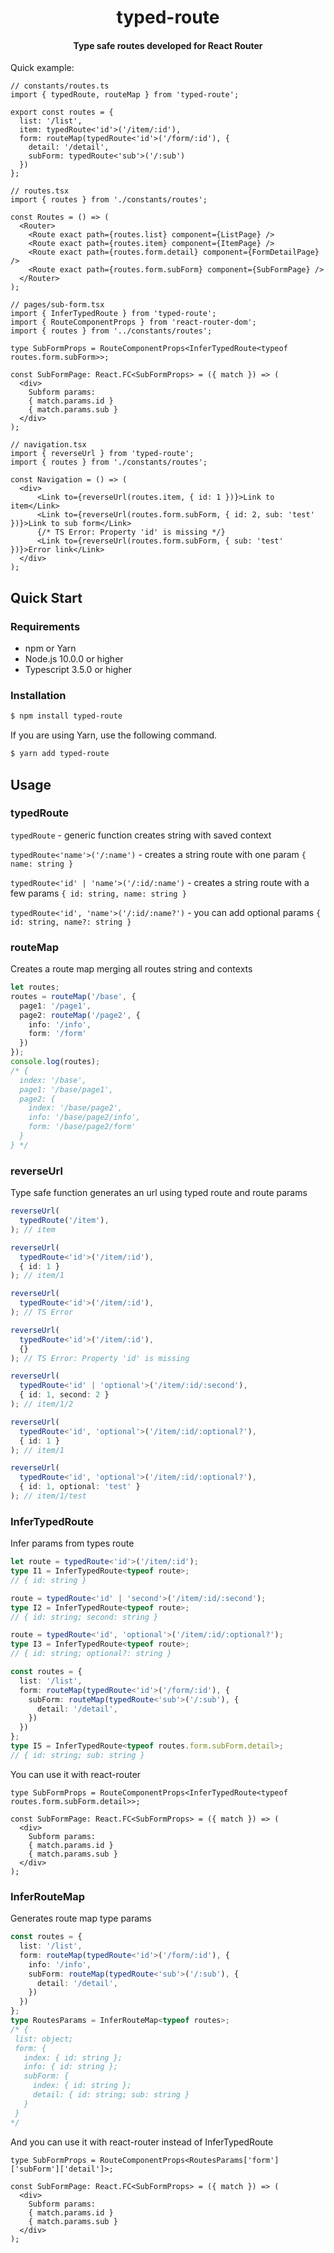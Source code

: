 <h1 align="center">typed-route</h1>

<h4 align="center">Type safe routes developed for React Router</h4>

Quick example:
```tsx
// constants/routes.ts
import { typedRoute, routeMap } from 'typed-route';

export const routes = {
  list: '/list',
  item: typedRoute<'id'>('/item/:id'),
  form: routeMap(typedRoute<'id'>('/form/:id'), {
    detail: '/detail',
    subForm: typedRoute<'sub'>('/:sub')
  })
};

// routes.tsx
import { routes } from './constants/routes';

const Routes = () => (
  <Router>
    <Route exact path={routes.list} component={ListPage} />
    <Route exact path={routes.item} component={ItemPage} />
    <Route exact path={routes.form.detail} component={FormDetailPage} />
    <Route exact path={routes.form.subForm} component={SubFormPage} />
  </Router>
);

// pages/sub-form.tsx
import { InferTypedRoute } from 'typed-route';
import { RouteComponentProps } from 'react-router-dom';
import { routes } from '../constants/routes';

type SubFormProps = RouteComponentProps<InferTypedRoute<typeof routes.form.subForm>>;

const SubFormPage: React.FC<SubFormProps> = ({ match }) => (
  <div>
    Subform params:
    { match.params.id }
    { match.params.sub }
  </div>
);

// navigation.tsx
import { reverseUrl } from 'typed-route';
import { routes } from './constants/routes';

const Navigation = () => (
  <div>
      <Link to={reverseUrl(routes.item, { id: 1 })}>Link to item</Link>
      <Link to={reverseUrl(routes.form.subForm, { id: 2, sub: 'test' })}>Link to sub form</Link>
      {/* TS Error: Property 'id' is missing */}
      <Link to={reverseUrl(routes.form.subForm, { sub: 'test' })}>Error link</Link>
  </div>
);

```

## Quick Start
### Requirements
- npm or Yarn
- Node.js 10.0.0 or higher
- Typescript 3.5.0 or higher


### Installation
```bash
$ npm install typed-route
```

If you are using Yarn, use the following command.

```bash
$ yarn add typed-route
```

## Usage

### typedRoute
`typedRoute` - generic function creates string with saved context

`typedRoute<'name'>('/:name')` - creates a string route with one param `{ name: string }`

`typedRoute<'id' | 'name'>('/:id/:name')` - creates a string route with a few params `{ id: string, name: string }`

`typedRoute<'id', 'name'>('/:id/:name?')` - you can add optional params `{ id: string, name?: string }`

### routeMap
Creates a route map merging all routes string and contexts

```ts
let routes;
routes = routeMap('/base', {
  page1: '/page1',
  page2: routeMap('/page2', {
    info: '/info',
    form: '/form'
  })
});
console.log(routes);
/* {
  index: '/base',
  page1: '/base/page1',
  page2: {
    index: '/base/page2',
    info: '/base/page2/info',
    form: '/base/page2/form'
  }
} */

```

### reverseUrl
Type safe function generates an url using typed route and route params
```ts
reverseUrl(
  typedRoute('/item'),
); // item

reverseUrl(
  typedRoute<'id'>('/item/:id'),
  { id: 1 }
); // item/1

reverseUrl(
  typedRoute<'id'>('/item/:id'),
); // TS Error

reverseUrl(
  typedRoute<'id'>('/item/:id'),
  {}
); // TS Error: Property 'id' is missing

reverseUrl(
  typedRoute<'id' | 'optional'>('/item/:id/:second'),
  { id: 1, second: 2 }
); // item/1/2

reverseUrl(
  typedRoute<'id', 'optional'>('/item/:id/:optional?'),
  { id: 1 }
); // item/1

reverseUrl(
  typedRoute<'id', 'optional'>('/item/:id/:optional?'),
  { id: 1, optional: 'test' }
); // item/1/test
```

### InferTypedRoute
Infer params from types route
```ts
let route = typedRoute<'id'>('/item/:id');
type I1 = InferTypedRoute<typeof route>;
// { id: string }

route = typedRoute<'id' | 'second'>('/item/:id/:second');
type I2 = InferTypedRoute<typeof route>;
// { id: string; second: string }

route = typedRoute<'id', 'optional'>('/item/:id/:optional?');
type I3 = InferTypedRoute<typeof route>;
// { id: string; optional?: string }

const routes = {
  list: '/list',
  form: routeMap(typedRoute<'id'>('/form/:id'), {
    subForm: routeMap(typedRoute<'sub'>('/:sub'), {
      detail: '/detail',
    })
  })
};
type I5 = InferTypedRoute<typeof routes.form.subForm.detail>;
// { id: string; sub: string }
```
You can use it with react-router
```tsx
type SubFormProps = RouteComponentProps<InferTypedRoute<typeof routes.form.subForm.detail>>;

const SubFormPage: React.FC<SubFormProps> = ({ match }) => (
  <div>
    Subform params:
    { match.params.id }
    { match.params.sub }
  </div>
);
``` 

### InferRouteMap
Generates route map type params
```ts
const routes = {
  list: '/list',
  form: routeMap(typedRoute<'id'>('/form/:id'), {
    info: '/info',
    subForm: routeMap(typedRoute<'sub'>('/:sub'), {
      detail: '/detail',
    })
  })
};
type RoutesParams = InferRouteMap<typeof routes>;
/* {
 list: object;
 form: {
   index: { id: string };
   info: { id: string };
   subForm: {
     index: { id: string };
     detail: { id: string; sub: string }
   }
 }
*/
```
And you can use it with react-router instead of InferTypedRoute
```tsx
type SubFormProps = RouteComponentProps<RoutesParams['form']['subForm']['detail']>;

const SubFormPage: React.FC<SubFormProps> = ({ match }) => (
  <div>
    Subform params:
    { match.params.id }
    { match.params.sub }
  </div>
);
``` 